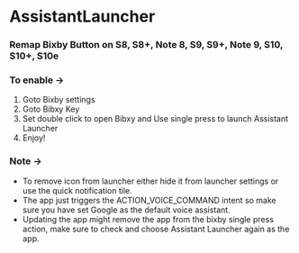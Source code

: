 # AssistantLauncher

### Remap Bixby Button on S8, S8+, Note 8, S9, S9+, Note 9, S10, S10+, S10e

### To enable ->

 1. Goto Bixby settings
 2. Goto Bibxy Key
 3. Set double click to open Bibxy and Use single press to launch Assistant Launcher
 4. Enjoy!

### Note ->

 - To remove icon from launcher either hide it from launcher settings or use the quick notification tile.
 - The app just triggers the ACTION_VOICE_COMMAND intent so make sure you have set Google as the default voice assistant.
 - Updating the app might remove the app from the bixby single press action, make sure to check and choose Assistant Launcher again as the app.
